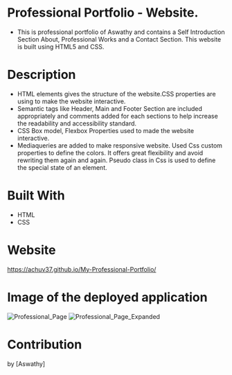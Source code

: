 # Professional Portfolio - Website.

* This is professional portfolio of Aswathy and contains a Self Introduction Section About, Professional Works and a Contact Section. This website is built using HTML5 and CSS.
# Description 
  * HTML elements gives the structure of the website.CSS properties are using to make the website interactive.
  * Semantic tags like Header, Main and Footer Section are included appropriately and comments added for each sections  to help increase the readability and accessibility standard.
  * CSS Box model, Flexbox Properties used to made the website interactive.
  * Mediaqueries are added to make responsive website.
  Used Css custom properties to define the colors. It offers great flexibility and avoid rewriting them again and again.
  Pseudo class in Css is used to define the special state of an element.
  
# Built With
* HTML
* CSS

# Website
https://achuv37.github.io/My-Professional-Portfolio/

# Image of the deployed application

![Professional_Page](https://user-images.githubusercontent.com/93412486/155644604-7e31fdc7-8ce9-4174-bde2-47bac7290328.jpg)
![Professional_Page_Expanded](https://user-images.githubusercontent.com/93412486/155644611-3c5e94f3-ad55-45cb-a845-132bf9b05e9b.jpg)

# Contribution
by [Aswathy]

